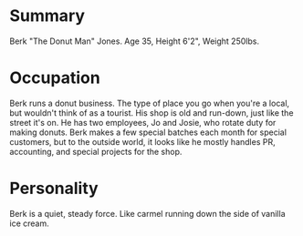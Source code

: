 # Summary

Berk "The Donut Man" Jones. Age 35, Height 6'2", Weight 250lbs.

# Occupation

Berk runs a donut business. The type of place you go when you're a local, but wouldn't think of as a tourist. His shop is old and run-down, just like the street it's on. He has two employees, Jo and Josie, who rotate duty for making donuts. Berk makes a few special batches each month for special customers, but to the outside world, it looks like he mostly handles PR, accounting, and special projects for the shop.

# Personality

Berk is a quiet, steady force. Like carmel running down the side of vanilla ice cream. 